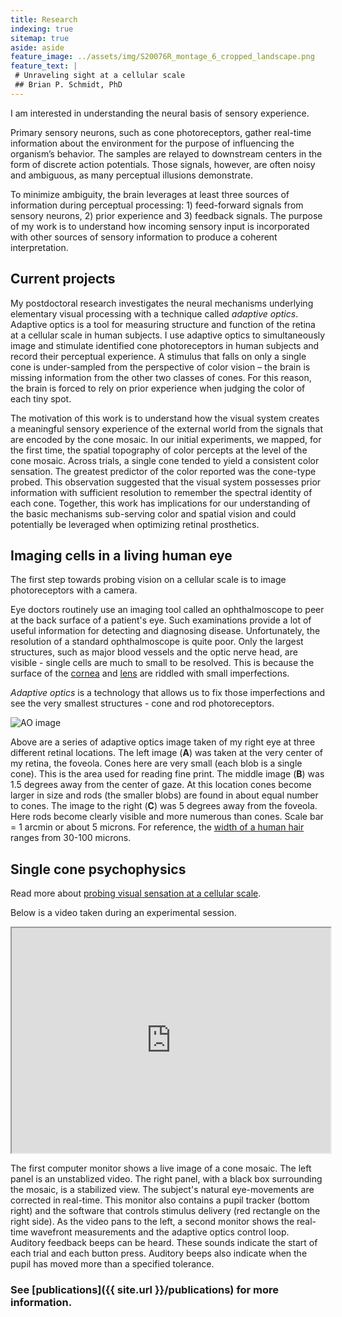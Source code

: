 ```yaml
---
title: Research
indexing: true
sitemap: true
aside: aside
feature_image: ../assets/img/S20076R_montage_6_cropped_landscape.png
feature_text: |
 # Unraveling sight at a cellular scale
 ## Brian P. Schmidt, PhD
---
```



I am interested in understanding the neural basis of sensory experience. 

Primary sensory neurons, such as cone photoreceptors, gather real-time information about the environment for the purpose of  influencing the organism’s behavior. The samples are relayed to downstream centers in the form of discrete action potentials. Those signals, however, are often noisy and ambiguous, as many perceptual illusions demonstrate.  

To minimize ambiguity, the brain leverages at least three sources of information during perceptual processing: 1) feed-forward signals from sensory neurons, 2) prior experience and 3) feedback signals. The purpose of my work is to understand how incoming sensory input is incorporated with other sources of sensory information to produce a coherent interpretation. 

## Current projects

My postdoctoral research investigates the neural mechanisms underlying elementary visual processing with a technique called *adaptive optics*. Adaptive optics is a tool for measuring structure and function of the retina at a cellular scale in human subjects. I use adaptive optics to simultaneously image and stimulate identified cone photoreceptors in human subjects and record their perceptual experience. A stimulus that falls on only a single cone is under-sampled from the perspective of color vision – the brain is missing information from the other two classes of cones. For this reason, the brain is forced to rely on prior experience when judging the color of each tiny spot. 

The motivation of this work is to understand how the visual system creates a meaningful sensory experience of the external world from the signals that are encoded by the cone mosaic. In our initial experiments, we mapped, for the first time, the spatial topography of color percepts at the level of the cone mosaic. Across trials, a single cone tended to yield a consistent color sensation. The greatest predictor of the color reported was the cone-type probed. This observation suggested that the visual system possesses prior information with sufficient resolution to remember the spectral identity of each cone. Together, this work has implications for our understanding of the basic mechanisms sub-serving color and spatial vision and could potentially be leveraged when optimizing retinal prosthetics.

## Imaging cells in a living human eye


The first step towards probing vision on a cellular scale is to image photoreceptors with a camera.

Eye doctors routinely use an imaging tool called an ophthalmoscope to peer at the back surface of a patient's eye. Such examinations provide a lot of useful information for detecting and diagnosing disease. Unfortunately, the resolution of a standard ophthalmoscope is quite poor. Only the largest structures, such as major blood vessels and the optic nerve head, are visible - single cells are much to small to be resolved. This is because the surface of the [cornea](https://en.wikipedia.org/wiki/Cornea) and [lens](https://en.wikipedia.org/wiki/Lens_(anatomy)) are riddled with small imperfections.

*Adaptive optics* is a technology that allows us to fix those imperfections and see the very smallest structures - cone and rod photoreceptors.

![AO image](https://bps10.github.io/assets/img/S20076R_IR_image_quality.png)

Above are a series of adaptive optics image taken of my right eye at three different retinal locations. The left image (**A**) was taken at the very center of my retina, the foveola. Cones here are very small (each blob is a single cone). This is the area used for reading fine print. The middle image (**B**) was 1.5 degrees away from the center of gaze. At this location cones become larger in size and rods (the smaller blobs) are found in about equal number to cones. The image to the right (**C**) was 5 degrees away from the foveola. Here rods become clearly visible and more numerous than cones. Scale bar = 1 arcmin or about 5 microns. For reference, the [width of a human hair](https://en.wikipedia.org/wiki/Hair%27s_breadth) ranges from 30-100 microns. 

## Single cone psychophysics

Read more about [probing visual sensation at a cellular scale](https://beta.observablehq.com/@bps10/sensations-from-single-cones).

Below is a video taken during an experimental session.

<iframe src="https://drive.google.com/file/d/1op-CW3XK4kB0p4wsicoDiujeB5-wvKdY/preview" width="510" height="360"></iframe>

The first computer monitor shows a live image of a cone mosaic. The left panel is an unstablized video. The right panel, with a black box surrounding the mosaic, is a stabilized view. The subject's natural eye-movements are corrected in real-time. This monitor also contains a pupil tracker (bottom right) and the software that controls stimulus delivery (red rectangle on the right side). As the video pans to the left, a second monitor shows the real-time wavefront measurements and the adaptive optics control loop. Auditory feedback beeps can be heard. These sounds indicate the start of each trial and each button press. Auditory beeps also indicate when the pupil has moved more than a specified tolerance. 


### See [publications]({{ site.url }}/publications) for more information.

[RoordaLab]: orda.vision.berkeley.edu
[UCB]: https://www.berkeley.edu/
[Opto]: https://optometry.berkeley.edu/ 
[Neuro]: http://depts.washington.edu/neurogrd/
[NeitzLab]: http://neitzvision.com/



